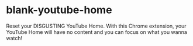 # blank-youtube-home
Reset your DISGUSTING YouTube Home. With this Chrome extension, your YouTube Home will have no content and you can focus on what you wanna watch!
